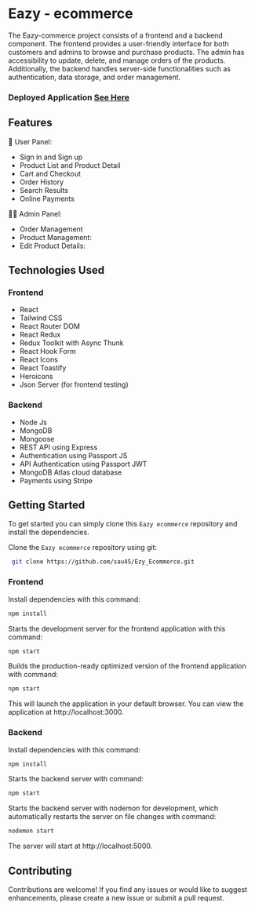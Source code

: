 # Eazy - ecommerce

The Eazy-commerce project consists of a frontend and a backend component. The frontend provides a user-friendly interface for both customers and admins to browse and purchase products. The admin has accessibility to update, delete, and manage orders of the products. Additionally, the backend handles server-side functionalities such as authentication, data storage, and order management.

### Deployed Application [See Here](https://ezy-ecommerce.vercel.app)

## Features
🛒 User Panel:
- Sign in and Sign up
- Product List and Product Detail
- Cart and Checkout
- Order History
- Search Results
- Online Payments 

👩‍💼 Admin Panel:
- Order Management
- Product Management:
- Edit Product Details:

## Technologies Used

### Frontend
* React
* Tailwind CSS
* React Router DOM
* React Redux
* Redux Toolkit with Async Thunk
* React Hook Form
* React Icons
* React Toastify
* Heroicons
* Json Server (for frontend testing)

### Backend
* Node Js
* MongoDB
* Mongoose 
* REST API using Express
* Authentication using Passport JS
* API Authentication using Passport JWT
* MongoDB Atlas cloud database
* Payments using Stripe 

## Getting Started
To get started  you can simply clone this `Eazy ecommerce` repository and install the dependencies.

Clone the `Eazy ecommerce` repository using git:

```bash
 git clone https://github.com/sau45/Ezy_Ecommerce.git
```

### Frontend

Install dependencies with this command:
```bash
npm install
```

Starts the development server for the frontend application with this command:
```bash
npm start
```

Builds the production-ready optimized version of the frontend application with command:
```bash
npm start
```

This will launch the application in your default browser. You can view the application at http://localhost:3000.

### Backend

Install dependencies with this command:
```bash
npm install
```

Starts the backend server with command:
```bash
npm start
```

Starts the backend server with nodemon for development, which automatically restarts the server on file changes with command:
```bash
nodemon start
```
The server will start at http://localhost:5000.



## Contributing
Contributions are welcome! If you find any issues or would like to suggest enhancements, please create a new issue or submit a pull request.

